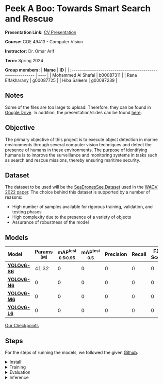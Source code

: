 # Peek A Boo: Towards Smart Search and Rescue

**Presentation Link:**
[CV Presentation](https://www.canva.com/design/DAGFBrdaVhI/Bwyfl3nJT_WqUEDw_G7l5g/edit?utm_content=DAGFBrdaVhI&utm_campaign=designshare&utm_medium=link2&utm_source=sharebutton)

**Course:** COE 49413 - Computer Vision

**Instructor:** Dr. Omar Arif

**Term:** Spring 2024

**Group members:**
| **Name** | **ID** | 
| :----------------------------------------------------------- | ---- | 
| Mohammed Al Shafai | b00087311 |
| Rana Elfakharany | g00087725 |
| Hiba Saleem | g00087239 |

## Notes
Some of the files are too large to upload. Therefore, they can be found in [Google Drive](https://drive.google.com/drive/folders/1l5YVM6BEkrCJpvJpsebDB-kqLxVlAUcA?usp=drive_link). In addition, the presentation/slides can be found [here](https://www.canva.com/design/DAGFBrdaVhI/Bwyfl3nJT_WqUEDw_G7l5g/edit?utm_content=DAGFBrdaVhI&utm_campaign=designshare&utm_medium=link2&utm_source=sharebutton).

## Objective
The primary objective of this project is to execute object detection in marine environments through several computer vision techniques and detect the presence of humans in these environments. The purpose of identifying humans is to improve the surveillance and monitoring systems in tasks such as search and rescue missions, thereby ensuring maritime security.

## Dataset
The dataset to be used will be the 
[SeaDronesSee Dataset](https://universe.roboflow.com/ntnu-2wibj/seadronessee-odv2/dataset/11/images) used in the [WACV 2022 paper](https://openaccess.thecvf.com/content/WACV2022/html/Varga_SeaDronesSee_A_Maritime_Benchmark_for_Detecting_Humans_in_Open_Water_WACV_2022_paper.html). The choice behind this dataset is supported by a number of reasons:
- High number of samples available for rigorous training, validation, and testing phases
- High complexity due to the presence of a variety of objects
- Assurance of robustness of the model

## Models
| Model |Params<br/><sup> (M) | mAP<sup>test<br/>0.5:0.95 | mAP<sup>test<br/>0.5 | Precision | Recall | F1-Score | Inference Time |
| :------------------ | --------- | -------- | --------- | ---------- | -------- | --------- | -------- |
| [**YOLOv6-S6**](https://github.com/meituan/YOLOv6/releases/download/0.3.0/yolov6s6.pt) | 41.32 | 0 | 0 | 0 | 0 | 0 | 0 |
| [**YOLOv6-N6**](https://github.com/meituan/YOLOv6/releases/download/0.3.0/yolov6n6.pt) | 0 | 0 | 0 | 0 | 0 | 0 | 0 |
| [**YOLOv6-M6**](https://github.com/meituan/YOLOv6/releases/download/0.3.0/yolov6m6.pt) | 0 | 0 | 0 | 0 | 0 | 0 | 0 |
| [**YOLOv6-L6**](https://github.com/meituan/YOLOv6/releases/download/0.3.0/yolov6l6.pt) | 0 | 0 | 0 | 0 | 0 | 0 | 0 |

[Our Checkpoints](https://drive.google.com/drive/folders/11luhl9lqkqAX4W7mA_q3b1aLuFCi3QOE?usp=sharing)
## Steps

For the steps of running the models, we followed the given [Github](https://github.com/meituan/YOLOv6/tree/0.3.0).

<details>
<summary> Install</summary>


```shell
git clone https://github.com/meituan/YOLOv6
cd YOLOv6
pip install -r requirements.txt
```
</details>



<details>
<summary> Training</summary>
  
- After downloading the dataset, place it in the 'data' directory as YOLO format (.yaml)
- After choosing the model that you would like to run from the above table, download the .pt file and place it in the weights folder
- Navigate to 'tools' and open the 'train.py' file to change the needed parameters in the 'get_args_parser' function
- Navigate to the data.yaml folder and specify the correct location of the images
- Run the following command:
  
```shell
 python tools/train.py --batch 32 --conf configs/yolov6m6_finetune.py --data /localHome/cloudies/PeekABoo/SeaDronesSee-Yolov8/data.yaml --img 1280 --device 3 --epochs 50
```

If your training is interrupted, you can continue the training by running the following:
```shell
# single GPU training.
python tools/train.py --resume

# multi GPU training.
python -m torch.distributed.launch --nproc_per_node 8 tools/train.py --resume
```
Doing so would automatically find the latest checkpoint in YOLOv6 directory and resume training from there.

</details>

<details>
<summary> Evaluation</summary>

- Run the following command to evaluate the model:
```shell
python tools/eval.py --data ../SeaDronesSee-Yolov8/test.yaml --batch 32 --weights ./runs/train/LaS2n/weights/best_ckpt.pt --task val --reproduce_640_eval --img 1280 --name yolov6n6
```

</details>

<details>
<summary> Inference </summary>

- Use your trained model to do the inference
- Run inference using the 'infer.py' file found in the 'tools' folder

```shell
python tools/infer.py --weights yolov6s6.pt --img 1280 --source img.jpg / imgdir / video.mp4
```
</details>
